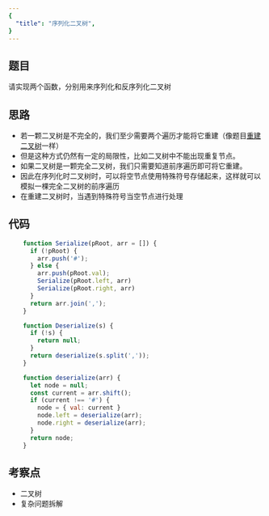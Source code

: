 ```yaml
---
{
  "title": "序列化二叉树",
}
---
```


## 题目

请实现两个函数，分别用来序列化和反序列化二叉树

## 思路

- 若一颗二叉树是不完全的，我们至少需要两个遍历才能将它重建（像题目[重建二叉树](./重建二叉树.md)一样）
- 但是这种方式仍然有一定的局限性，比如二叉树中不能出现重复节点。
- 如果二叉树是一颗完全二叉树，我们只需要知道前序遍历即可将它重建。
- 因此在序列化时二叉树时，可以将空节点使用特殊符号存储起来，这样就可以模拟一棵完全二叉树的前序遍历
- 在重建二叉树时，当遇到特殊符号当空节点进行处理


## 代码

```js
    function Serialize(pRoot, arr = []) {
      if (!pRoot) {
        arr.push('#');
      } else {
        arr.push(pRoot.val);
        Serialize(pRoot.left, arr)
        Serialize(pRoot.right, arr)
      }
      return arr.join(',');
    }

    function Deserialize(s) {
      if (!s) {
        return null;
      }
      return deserialize(s.split(','));
    }

    function deserialize(arr) {
      let node = null;
      const current = arr.shift();
      if (current !== '#') {
        node = { val: current }
        node.left = deserialize(arr);
        node.right = deserialize(arr);
      }
      return node;
    }

```

## 考察点

- 二叉树
- 复杂问题拆解